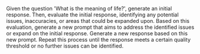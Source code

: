 Given the question 'What is the meaning of life?', generate an initial response. Then, evaluate the initial response, identifying any potential issues, inaccuracies, or areas that could be expanded upon. Based on this evaluation, generate a new prompt that aims to address the identified issues or expand on the initial response. Generate a new response based on this new prompt. Repeat this process until the response meets a certain quality threshold or no further issues can be identified.
